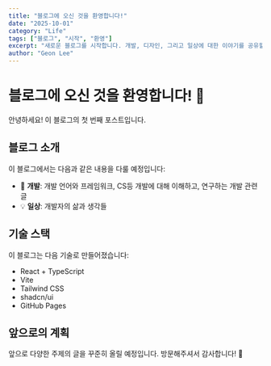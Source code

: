 ```yaml
---
title: "블로그에 오신 것을 환영합니다!"
date: "2025-10-01"
category: "Life"
tags: ["블로그", "시작", "환영"]
excerpt: "새로운 블로그를 시작합니다. 개발, 디자인, 그리고 일상에 대한 이야기를 공유할 예정입니다."
author: "Geon Lee"
---
```


# 블로그에 오신 것을 환영합니다! 👋

안녕하세요! 이 블로그의 첫 번째 포스트입니다.

## 블로그 소개

이 블로그에서는 다음과 같은 내용을 다룰 예정입니다:

- 🚀 **개발**: 개발 언어와 프레임워크, CS등 개발에 대해 이해하고, 연구하는 개발 관련 글
- 💡 **일상**: 개발자의 삶과 생각들

## 기술 스택

이 블로그는 다음 기술로 만들어졌습니다:

- React + TypeScript
- Vite
- Tailwind CSS
- shadcn/ui
- GitHub Pages

## 앞으로의 계획

앞으로 다양한 주제의 글을 꾸준히 올릴 예정입니다. 
방문해주셔서 감사합니다! 🙏

